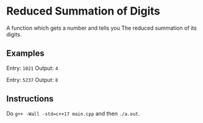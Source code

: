 # Reduced Summation of Digits
A function which gets a number and tells you The reduced summation of its digits.

## Examples
Entry: `1021` 
Output: `4`

Entry: `5237` 
Output: `8`

## Instructions
Do `g++ -Wall -std=c++17 main.cpp` and then `./a.out`.

